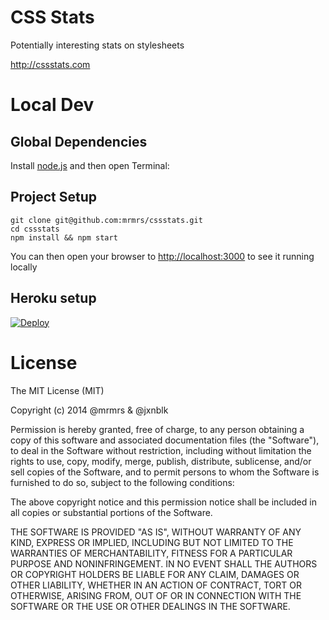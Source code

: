 # CSS Stats
Potentially interesting stats on stylesheets

http://cssstats.com

# Local Dev

## Global Dependencies

Install [node.js](http://nodejs.org) and then open Terminal:

## Project Setup
```
git clone git@github.com:mrmrs/cssstats.git
cd cssstats
npm install && npm start
```

You can then open your browser to [http://localhost:3000](http://localhost:3000) to see it running locally

## Heroku setup
[![Deploy](https://www.herokucdn.com/deploy/button.png)](https://heroku.com/deploy?template=https://github.com/mrmrs/cssstats)

# License

The MIT License (MIT)

Copyright (c) 2014 @mrmrs & @jxnblk

Permission is hereby granted, free of charge, to any person obtaining a copy
of this software and associated documentation files (the "Software"), to deal
in the Software without restriction, including without limitation the rights
to use, copy, modify, merge, publish, distribute, sublicense, and/or sell
copies of the Software, and to permit persons to whom the Software is
furnished to do so, subject to the following conditions:

The above copyright notice and this permission notice shall be included in
all copies or substantial portions of the Software.

THE SOFTWARE IS PROVIDED "AS IS", WITHOUT WARRANTY OF ANY KIND, EXPRESS OR
IMPLIED, INCLUDING BUT NOT LIMITED TO THE WARRANTIES OF MERCHANTABILITY,
FITNESS FOR A PARTICULAR PURPOSE AND NONINFRINGEMENT. IN NO EVENT SHALL THE
AUTHORS OR COPYRIGHT HOLDERS BE LIABLE FOR ANY CLAIM, DAMAGES OR OTHER
LIABILITY, WHETHER IN AN ACTION OF CONTRACT, TORT OR OTHERWISE, ARISING FROM,
OUT OF OR IN CONNECTION WITH THE SOFTWARE OR THE USE OR OTHER DEALINGS IN
THE SOFTWARE.

